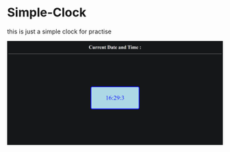 # Simple-Clock
this is just a simple clock for practise


![Employee data](Data.png?raw=true "Employee Data title")